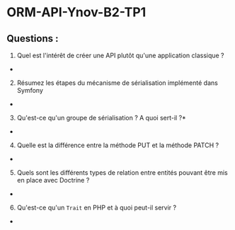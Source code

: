 # ORM-API-Ynov-B2-TP1

## Questions :

1. Quel est l'intérêt de créer une API plutôt qu'une application classique ?
*

2. Résumez les étapes du mécanisme de sérialisation implémenté dans Symfony
*

3. Qu'est-ce qu'un groupe de sérialisation ? A quoi sert-il ?*
*

4. Quelle est la différence entre la méthode PUT et la méthode PATCH ?
*

5. Quels sont les différents types de relation entre entités pouvant être mis en place avec Doctrine ?
*

6. Qu'est-ce qu'un `Trait` en PHP et à quoi peut-il servir ?
*
